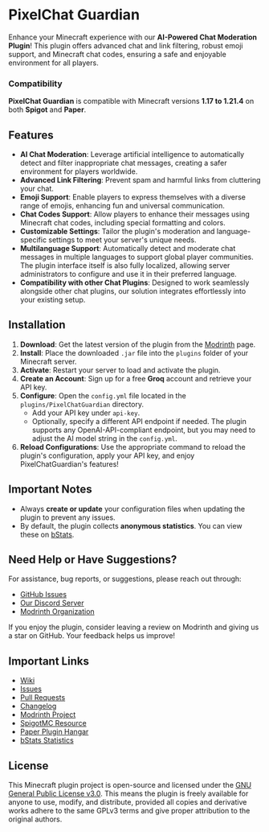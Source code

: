 # PixelChat Guardian

Enhance your Minecraft experience with our **AI-Powered Chat Moderation Plugin**! This plugin offers advanced chat and
link filtering, robust emoji support, and Minecraft chat codes, ensuring a safe and enjoyable environment for all
players.

### Compatibility

**PixelChat Guardian** is compatible with Minecraft versions **1.17 to 1.21.4** on both **Spigot** and **Paper**.

## Features

- **AI Chat Moderation**: Leverage artificial intelligence to automatically detect and filter inappropriate chat
  messages, creating a safer environment for players worldwide.
- **Advanced Link Filtering**: Prevent spam and harmful links from cluttering your chat.
- **Emoji Support**: Enable players to express themselves with a diverse range of emojis, enhancing fun and universal
  communication.
- **Chat Codes Support**: Allow players to enhance their messages using Minecraft chat codes, including special
  formatting and colors.
- **Customizable Settings**: Tailor the plugin's moderation and language-specific settings to meet your server's unique
  needs.
- **Multilanguage Support**: Automatically detect and moderate chat messages in multiple languages to support global
  player communities. The plugin interface itself is also fully localized, allowing server administrators to configure
  and use it in their preferred language.
- **Compatibility with other Chat Plugins**: Designed to work seamlessly alongside other chat plugins, our solution
  integrates effortlessly into your existing setup.

## Installation

1. **Download**: Get the latest version of the plugin from
   the [Modrinth](https://modrinth.com/plugin/pixelchatguardian/) page.
2. **Install**: Place the downloaded `.jar` file into the `plugins` folder of your Minecraft server.
3. **Activate**: Restart your server to load and activate the plugin.
4. **Create an Account**: Sign up for a free **Groq** account and retrieve your API key.
5. **Configure**: Open the `config.yml` file located in the `plugins/PixelChatGuardian` directory.
    - Add your API key under `api-key`.
    - Optionally, specify a different API endpoint if needed. The plugin supports any OpenAI-API-compliant endpoint,
      but you may need to adjust the AI model string in the `config.yml`.
6. **Reload Configurations**: Use the appropriate command to reload the plugin's configuration, apply your API key, and
   enjoy PixelChatGuardian's features!

## Important Notes

- Always **create or update** your configuration files when updating the plugin to prevent any issues.
- By default, the plugin collects **anonymous statistics**. You can view these
  on [bStats](https://www.bstats.org/plugin/bukkit/PixelChat%20Guardian/23371).

## Need Help or Have Suggestions?

For assistance, bug reports, or suggestions, please reach out through:

- [GitHub Issues](https://github.com/PixelMindMC/PixelChatGuardian/issues)
- [Our Discord Server](https://discord.gg/hyGpwCp3zq)
- [Modrinth Organization](https://modrinth.com/organization/pixelmindmc)

If you enjoy the plugin, consider leaving a review on Modrinth and giving us a star on GitHub. Your feedback helps us
improve!

## Important Links

- [Wiki](https://github.com/PixelMindMC/PixelChatGuardian/wiki)
- [Issues](https://github.com/PixelMindMC/PixelChatGuardian/issues)
- [Pull Requests](https://github.com/PixelMindMC/PixelChatGuardian/pulls)
- [Changelog](https://github.com/PixelMindMC/PixelChatGuardian/blob/master/CHANGELOG.md)
- [Modrinth Project](https://modrinth.com/plugin/pixelchatguardian/)
- [SpigotMC Resource](https://www.spigotmc.org/resources/pixelchat-guardian.120146/)
- [Paper Plugin Hangar](https://hangar.papermc.io/PixelMindMC/PixelChat_Guardian)
- [bStats Statistics](https://www.bstats.org/plugin/bukkit/PixelChat%20Guardian/23371)

## License

This Minecraft plugin project is open-source and licensed under
the [GNU General Public License v3.0](https://github.com/PixelMindMC/PixelChatGuardian/blob/master/LICENSE). This means
the plugin is freely available for anyone to use, modify, and distribute, provided all copies and derivative works
adhere to the same GPLv3 terms and give proper attribution to the original authors.